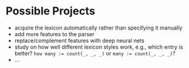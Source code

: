 Possible Projects
=================

* acquire the lexicon automatically rather than specifying it manually
* add more features to the parser
* replace/complement features with deep neural nets
* study on how well different lexicon styles work, e.g., which entry is better?
  `how many := count(_, _, _)` or `many := count(_, _, _)`?
* …
